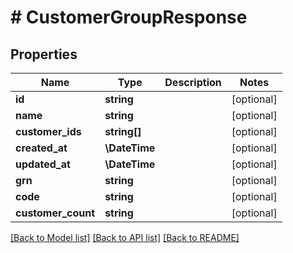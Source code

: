 # # CustomerGroupResponse


## Properties 


Name | Type | Description | Notes
------------ | ------------- | ------------- | -------------
**id**| **string** |   | [optional]
**name**| **string** |   | [optional]
**customer_ids**| **string[]** |   | [optional]
**created_at**| **\DateTime** |   | [optional]
**updated_at**| **\DateTime** |   | [optional]
**grn**| **string** |   | [optional]
**code**| **string** |   | [optional]
**customer_count**| **string** |   | [optional]


[[Back to Model list]](../../README.md#models) [[Back to API list]](../../README.md#endpoints) [[Back to README]](../../README.md)


